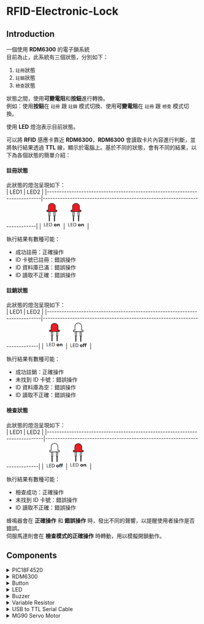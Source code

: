 # RFID-Electronic-Lock

## Introduction

一個使用 **RDM6300** 的電子鎖系統  
目前為止，此系統有三個狀態，分別如下：
1. ``註冊``狀態
2. ``註銷``狀態
3. ``檢查``狀態

狀態之間，使用**可變電阻**和**按鈕**進行轉換。  
例如：使用**按鈕**在 ``註冊`` 跟 ``註銷`` 模式切換、使用**可變電阻**在 ``註冊`` 跟 ``檢查`` 模式切換。

使用 **LED** 燈泡表示目前狀態。

可以將 **RFID** 感應卡靠近 **RDM6300**，**RDM6300** 會讀取卡片內容進行判斷，並將執行結果透過 **TTL** 線，顯示於電腦上。基於不同的狀態，會有不同的結果，以下為各個狀態的簡單介紹：

#### 註冊狀態
此狀態的燈泡呈現如下：  
  |                                   LED1                                    |                                   LED2                                    |
  |---------------------------------------------------------------------------|---------------------------------------------------------------------------|
  | <img src="./Images/States/LED on.png" alt="Check" width="50" height="70"> | <img src="./Images/States/LED on.png" alt="Check" width="50" height="70"> |
 
執行結果有數種可能：
* 成功註冊：正確操作
* ID 卡號已註冊：錯誤操作
* ID 資料庫已滿：錯誤操作
* ID 讀取不正確：錯誤操作

#### 註銷狀態
此狀態的燈泡呈現如下：  
  |                                   LED1                                    |                                    LED2                                    |
  |---------------------------------------------------------------------------|----------------------------------------------------------------------------|
  | <img src="./Images/States/LED on.png" alt="Check" width="50" height="70"> | <img src="./Images/States/LED off.png" alt="Check" width="50" height="70"> |

執行結果有數種可能：
* 成功註銷：正確操作
* 未找到 ID 卡號：錯誤操作
* ID 資料庫為空：錯誤操作
* ID 讀取不正確：錯誤操作

#### 檢查狀態
此狀態的燈泡呈現如下：  
  |                                    LED1                                    |                                    LED2                                   |
  |----------------------------------------------------------------------------|---------------------------------------------------------------------------|
  | <img src="./Images/States/LED off.png" alt="Check" width="50" height="70"> | <img src="./Images/States/LED on.png" alt="Check" width="50" height="70"> |

執行結果有數種可能：
* 檢查成功：正確操作
* 未找到 ID 卡號：錯誤操作
* ID 讀取不正確：錯誤操作

蜂鳴器會在 **正確操作** 和 **錯誤操作** 時，發出不同的聲響，以提醒使用者操作是否錯誤。  
伺服馬達則會在 **檢查模式的正確操作** 時轉動，用以模擬開鎖動作。

## Components

<details>
  <summary>PIC18F4520</summary>

  <img src="./Images/Components/PIC18F4520.jpg" alt="PIC18F4520" width="350" height="233">
  <img src="./Images/Components/PIC18F4520 Pinout Diagram.png" alt="Pinout Diagram" width="350">

  * 由於 **MG90 Motor** 跟 **Buzzer** 均需要使用 **PWM** 模式，故需要使用兩個 **PIC18F450** 晶片
    > 大部分元件都是接在第一個晶片（下面以 **Device1** 稱呼），只有 **TTL** 與 **Motor** 接在第二個晶片（以 **Device2** 稱呼）。  
    > 兩個晶片透過 **UART** 傳遞資訊，**Device1** 會先將資訊傳遞給電腦，再由電腦傳遞訊號給 **Device2**。

</details>

<details>
  <summary>RDM6300</summary>

  <img src="./Images/Components/RFID%20RDM6300%20Pinout%20Diagram.png" alt="RDM6300 PINOUT" width="280">
  <img src="./Images/Components/RDM6300%20Copper%20Coil.jpg" alt="RDM6300 Coil" width="200">
  <img src="./Images/Components/125kHz RFID Card.jpg" alt="125kHz RFID Card" width="320" height="200">


  |   RDM6300 Pin   |      Coil      |   PIC18F4520(1)    |
  |-----------------|----------------|--------------------|
  | `ANT1`          |  `Black Line`  |         X          |
  | `ANT2`          |   `Red Line`   |         X          |
  | `Vcc (below)`   |       X        |       `Vdd`        |
  | `GND (below)`   |       X        |       `Vss`        |
  | `TX`            |       X        |      `RC7/RX`      |

</details>
<details>
  <summary>Button</summary>

  <img src="./Images/Components/Button.jpg" alt="Button" width="200">

  |      Button      |                                                                         PIC18F4520(1)                                                                        |
  |------------------|--------------------------------------------------------------------------------------------------------------------------------------------------------------|
  |   ``One side``   | ``RB0/INT0`` → ``Resistor`` → ``Vdd``<br>&nbsp;&nbsp;&nbsp;&nbsp;&nbsp;&nbsp;&nbsp;&nbsp;&nbsp;&nbsp;&nbsp;&nbsp;&nbsp;&nbsp;&nbsp;&nbsp;&nbsp;→ ``One side``|
  | ``Another side`` |                                                                           ``Vss``                                                                            |

</details>
<details>
  <summary>LED</summary>

  <img src="./Images/Components/LED.jpg" alt="LED" width="200">

  |      LED1      |               PIC18F4520(1)             |
  |----------------|-----------------------------------------|
  |  ``Long Leg``  |``RA1/AN1`` → ``Resistor`` → ``Long Leg``|
  |  ``Short Leg`` |                 ``Vss``                 |

  |      LED2      |               PIC18F4520(1)             |
  |----------------|-----------------------------------------|
  |  ``Long Leg``  |``RA2/AN2`` → ``Resistor`` → ``Long Leg``|
  |  ``Short Leg`` |                 ``Vss``                 |
  
</details>
<details>
  <summary>Buzzer</summary>
  
  <img src="./Images/Components/Buzzer.jpg" alt="Buzzer" width="200">

  |  Buzzer |  PIC18F4520(1)  |
  |---------|-----------------|
  | ``Vcc`` |     ``Vdd``     |
  | ``GND`` |     ``Vss``     |
  | ``I/O`` |   ``RC2/CCP1``  |
  
</details>
<details>
  <summary>Variable Resistor</summary>

  <img src="./Images/Components/Variable Resistor.jpg" alt="Variable Resistor" width="200" height="200">

  | Variable Resistor | PIC18F4520(1) |
  |-------------------|---------------|
  |   ``One side``    |    ``Vdd``    |
  |    ``Center``     |  ``RA0/AN0``  |
  | ``Another side``  |    ``Vss``    |
  
</details>

<details>
  <summary>USB to TTL Serial Cable</summary>

  <img src="./Images/Components/USB to TTL Cable.jpg" alt="TTL Cable" width="200" height="200">

  |  TTL Cable |PIC18F4520(1)|PIC18F4520(2)|
  |------------|-------------|-------------|
  |  ``Red``   |   ``Vdd``   |      X      |
  |  ``Black`` |   ``Vss``   |      X      |
  |  ``Green`` |      X      |  ``RC7/RX`` |
  |  ``White`` |  ``RC6/TX`` |      X      |

</details>

<details>
  <summary>MG90 Servo Motor</summary>

  <img src="./Images/Components/MG90 Servo Motor.jpg" alt="TTL Cable" width="200" height="200">

  |     MG90    |   PIC18F4520(2) |
  |-------------|-----------------|
  |  ``Orange`` |   ``RC2/CCP1``  |
  |   ``Red``   |     ``Vdd``     |
  |  ``Brown``  |     ``Vss``     |

</details>
